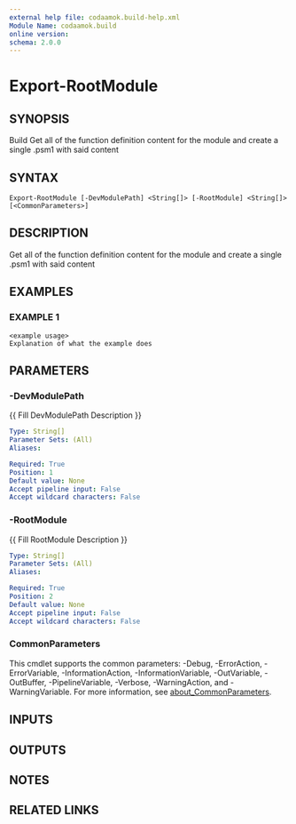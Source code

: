 ```yaml
---
external help file: codaamok.build-help.xml
Module Name: codaamok.build
online version:
schema: 2.0.0
---
```


# Export-RootModule

## SYNOPSIS
Build
Get all of the function definition content for the module and create a single .psm1 with said content

## SYNTAX

```
Export-RootModule [-DevModulePath] <String[]> [-RootModule] <String[]> [<CommonParameters>]
```

## DESCRIPTION
Get all of the function definition content for the module and create a single .psm1 with said content

## EXAMPLES

### EXAMPLE 1
```
<example usage>
Explanation of what the example does
```

## PARAMETERS

### -DevModulePath
{{ Fill DevModulePath Description }}

```yaml
Type: String[]
Parameter Sets: (All)
Aliases:

Required: True
Position: 1
Default value: None
Accept pipeline input: False
Accept wildcard characters: False
```

### -RootModule
{{ Fill RootModule Description }}

```yaml
Type: String[]
Parameter Sets: (All)
Aliases:

Required: True
Position: 2
Default value: None
Accept pipeline input: False
Accept wildcard characters: False
```

### CommonParameters
This cmdlet supports the common parameters: -Debug, -ErrorAction, -ErrorVariable, -InformationAction, -InformationVariable, -OutVariable, -OutBuffer, -PipelineVariable, -Verbose, -WarningAction, and -WarningVariable. For more information, see [about_CommonParameters](http://go.microsoft.com/fwlink/?LinkID=113216).

## INPUTS

## OUTPUTS

## NOTES

## RELATED LINKS
